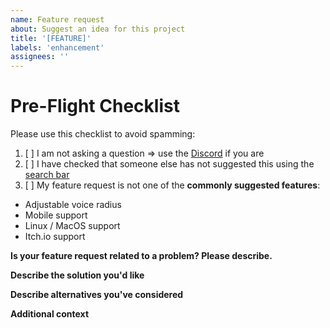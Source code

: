 ```yaml
---
name: Feature request
about: Suggest an idea for this project
title: '[FEATURE]'
labels: 'enhancement'
assignees: ''
---
```


# Pre-Flight Checklist
Please use this checklist to avoid spamming:

1. [ ] I am not asking a question => use the [Discord](https://discord.gg/9mwuVNA) if you are
2. [ ] I have checked that someone else has not suggested this using the [search bar](https://github.com/ottomated/CrewLink/issues?q=is%3Aissue)
3. [ ] My feature request is not one of the **commonly suggested features**:
- Adjustable voice radius
- Mobile support
- Linux / MacOS support
- Itch.io support

**Is your feature request related to a problem? Please describe.**
<!-- A clear and concise description of what the problem is. Ex. I'm always frustrated when [...] -->

**Describe the solution you'd like**
<!-- A clear and concise description of what you want to happen. -->

**Describe alternatives you've considered**
<!-- A clear and concise description of any alternative solutions or features you've considered. -->

**Additional context**
<!-- Add any other context or screenshots about the feature request here. -->
